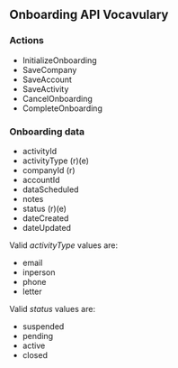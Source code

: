 ## Onboarding API Vocavulary

### Actions

 * InitializeOnboarding
 * SaveCompany
 * SaveAccount
 * SaveActivity
 * CancelOnboarding
 * CompleteOnboarding

### Onboarding data

* activityId
* activityType (r)(e)
* companyId (r)
* accountId
* dataScheduled
* notes
* status (r)(e)
* dateCreated
* dateUpdated

Valid _activityType_ values are:
- email
- inperson
- phone
- letter

Valid _status_ values are:
 - suspended
 - pending
 - active
 - closed
